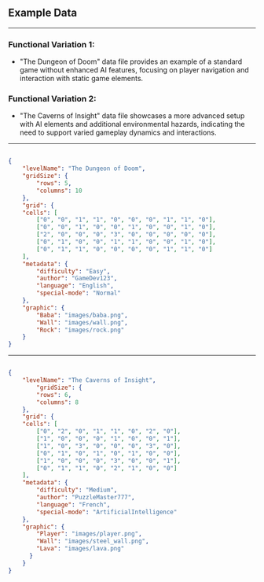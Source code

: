 ## Example Data

---
### Functional Variation 1:
- "The Dungeon of Doom" data file provides an example of a standard game without enhanced AI features, focusing on player navigation and interaction with static game elements.
### Functional Variation 2:
- "The Caverns of Insight" data file showcases a more advanced setup with AI elements and additional environmental hazards, indicating the need to support varied gameplay dynamics and interactions.

---


```JSON

{
    "levelName": "The Dungeon of Doom",
    "gridSize": {
        "rows": 5,
        "columns": 10
    },
    "grid": {
    "cells": [
        ["0", "0", "1", "1", "0", "0", "0", "1", "1", "0"],
        ["0", "0", "1", "0", "0", "1", "0", "0", "1", "0"],
        ["2", "0", "0", "0", "3", "0", "0", "0", "0", "0"],
        ["0", "1", "0", "0", "1", "1", "0", "0", "1", "0"],
        ["0", "1", "1", "0", "0", "0", "0", "1", "1", "0"]
    ],
    "metadata": {
        "difficulty": "Easy",
        "author": "GameDev123",
        "language": "English",
        "special-mode": "Normal"
    },
    "graphic": {
        "Baba": "images/baba.png",
        "Wall": "images/wall.png",
        "Rock": "images/rock.png"
    }
}  


```

---


```JSON

{
    "levelName": "The Caverns of Insight",
        "gridSize": {
        "rows": 6,
        "columns": 8
    },
    "grid": {
    "cells": [
        ["0", "2", "0", "1", "1", "0", "2", "0"],
        ["1", "0", "0", "0", "1", "0", "0", "1"],
        ["1", "0", "3", "0", "0", "0", "3", "0"],
        ["0", "1", "0", "1", "0", "1", "0", "0"],
        ["1", "0", "0", "0", "3", "0", "0", "1"],
        ["0", "1", "1", "0", "2", "1", "0", "0"]
    ],
    "metadata": {
        "difficulty": "Medium",
        "author": "PuzzleMaster777",
        "language": "French",
        "special-mode": "ArtificialIntelligence"
    },
    "graphic": {
        "Player": "images/player.png",
        "Wall": "images/steel_wall.png",
        "Lava": "images/lava.png"
      }
    }
}

```